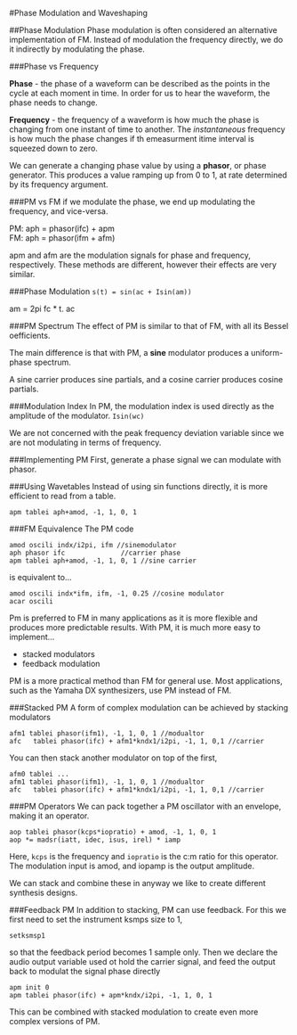 #Phase Modulation and Waveshaping

##Phase Modulation
Phase modulation is often considered an alternative implementation of FM. Instead of modulation the frequency directly, we do it indirectly by modulating the phase.

###Phase vs Frequency

**Phase** - the phase of a waveform can be described as the points in the cycle at each moment in time. In order for us to hear the waveform, the phase needs to change.

**Frequency** - the frequency of a waveform is how much the phase is changing from one instant of time to another. The *instantaneous* frequency is how much the phase changes if th emeasurment itime interval is squeezed down to zero.


We can generate a changing phase value by using a **phasor**, or phase generator. This produces a value ramping up from 0 to 1, at rate determined by its frequency argument.


###PM vs FM
if we modulate the phase, we end up modulating the frequency, and vice-versa.

PM: aph = phasor(ifc) + apm<br>
FM: aph = phasor(ifm + afm)

apm and afm are the modulation signals for phase and frequency, respectively.
These methods are different, however their effects are very similar.

###Phase Modulation
`s(t) = sin(ac + Isin(am))`

am = 2pi fc * t.  ac 

###PM Spectrum
The effect of PM is similar to that of FM, with all its Bessel oefficients.

The main difference is that with PM, a **sine** modulator produces a uniform-phase spectrum.

A sine carrier produces sine partials, and a cosine carrier produces cosine partials.

###Modulation Index
In PM, the modulation index is used directly as the amplitude of the modulator. 
`Isin(wc)`

We are not concerned with the peak frequency deviation variable since we are not modulating in terms of frequency.

###Implementing PM
First, generate a phase signal we can modulate with phasor.


###Using Wavetables
Instead of using sin functions directly, it is more efficient to read from a table.

`apm tablei aph+amod, -1, 1, 0, 1`

###FM Equivalence
The PM code 
```
amod oscili indx/i2pi, ifm //sinemodulator
aph phasor ifc				//carrier phase
apm tablei aph+amod, -1, 1, 0, 1 //sine carrier
```
is equivalent to...
```
amod oscili indx*ifm, ifm, -1, 0.25 //cosine modulator
acar oscili 
```

Pm is preferred to FM in many applications as it is more flexible and produces more predictable results. With PM, it is much more easy to implement...
- stacked modulators
- feedback modulation

PM is a more practical method than FM for general use. Most applications, such as the Yamaha DX synthesizers, use PM instead of FM.


###Stacked PM
A form of complex modulation can be achieved by stacking modulators

```
afm1 tablei phasor(ifm1), -1, 1, 0, 1 //modualtor
afc	  tablei phasor(ifc) + afm1*kndx1/i2pi, -1, 1, 0,1 //carrier
```
You can then stack another modulator on top of the first,
```
afm0 tablei ...
afm1 tablei phasor(ifm1), -1, 1, 0, 1 //modualtor
afc	  tablei phasor(ifc) + afm1*kndx1/i2pi, -1, 1, 0,1 //carrier
```

###PM Operators
We can pack together a PM oscillator with an envelope, making it an operator.

```
aop tablei phasor(kcps*iopratio) + amod, -1, 1, 0, 1
aop *= madsr(iatt, idec, isus, irel) * iamp
```

Here, `kcps` is the frequency and `iopratio` is the c:m ratio for this operator. The modulation input is amod, and iopamp is the output amplitude.

We can stack and combine these in anyway we like to create different synthesis designs.

###Feedback PM
In addition to stacking, PM can use feedback. For this we first need to set the instrument ksmps size to 1,

`setksmsp1`<br>

so that the feedback period becomes 1 sample only. Then we declare the audio output variable used ot hold the carrier signal, and feed the output back to modulat the signal phase directly

```
apm init 0
apm tablei phasor(ifc) + apm*kndx/i2pi, -1, 1, 0, 1
```

This can be combined with stacked modulation to create even more complex versions of PM.

